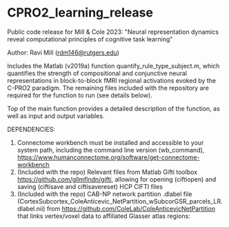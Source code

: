 # CPRO2_learning_release

Public code release for Mill & Cole 2023: "Neural representation dynamics reveal computational principles of cognitive task learning"  

Author: Ravi Mill (rdm146@rutgers.edu)

Includes the Matlab (v2019a) function quantify_rule_type_subject.m, which quantifies the strength of compositional and conjunctive neural representations in block-to-block fMRI regional activations evoked by the C-PRO2 paradigm. The remaining files included with the repository are required for the function to run (see details below).

Top of the main function provides a detailed description of the function, as well as input and output variables. 

DEPENDENCIES:
1. Connectome workbench must be installed and accessible to your system path, including the command line version (wb_command), https://www.humanconnectome.org/software/get-connectome-workbench
2. (Included with the repo) Relevant files from Matlab Gifti toolbox https://github.com/gllmflndn/gifti, allowing for opening (ciftiopen) and saving (ciftisave and ciftisavereset) HCP CIFTI files
3. (Included with the repo) CAB-NP network partition .dlabel file (CortexSubcortex_ColeAnticevic_NetPartition_wSubcorGSR_parcels_LR.dlabel.nii) from https://github.com/ColeLab/ColeAnticevicNetPartition that links vertex/voxel data to affiliated Glasser atlas regions: 
